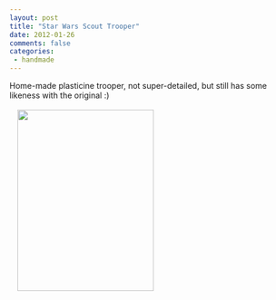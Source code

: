 ```yaml
---
layout: post
title: "Star Wars Scout Trooper"
date: 2012-01-26
comments: false
categories:
 - handmade
---
```



Home-made plasticine trooper, not super-detailed, but still has some likeness with the original :)<br /><br /><a href="http://1.bp.blogspot.com/-VEliMOF0_B8/Tx26kBsHBfI/AAAAAAAADTk/WcSU6kT9U9Q/s1600/IMG_3137.JPG" imageanchor="1" style="margin-left: 1em; margin-right: 1em;"><img border="0" height="320" src="http://1.bp.blogspot.com/-VEliMOF0_B8/Tx26kBsHBfI/AAAAAAAADTk/WcSU6kT9U9Q/s320/IMG_3137.JPG" width="240" /></a></div><br /></div>
